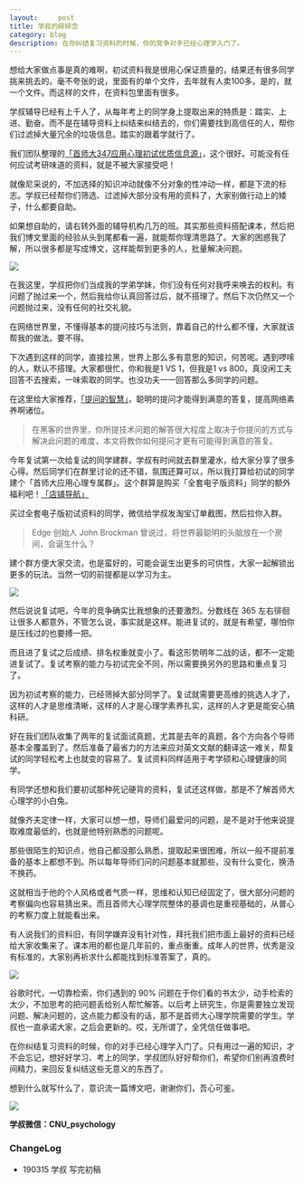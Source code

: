 ```yaml
---
layout:     post
title: 学叔的碎碎念
category: blog
description: 在你纠结复习资料的时候，你的竞争对手已经心理学入门了。
---
```


想给大家做点事是真的难啊，初试资料我是很用心保证质量的，结果还有很多同学挑来挑去的。毫不夸张的说，里面有的单个文件，去年就有人卖100多。是的，就一个文件。而这样的文件，在资料包里面有很多。

学叔辅导已经有上千人了，从每年考上的同学身上提取出来的特质是：踏实、上进、勤奋。而不是在辅导资料上纠结来纠结去的，你们需要找到高信任的人，帮你们过滤掉大量冗余的垃圾信息。踏实的跟着学就行了。

我们团队整理的[「首师大347应用心理初试优质信息源」](https://cnu347.com/resource)，这个很好。可能没有任何应试考研味道的资料，就是不被大家接受吧！

就像尼采说的，不加选择的知识冲动就像不分对象的性冲动一样，都是下流的标志。学叔已经帮你们筛选、过滤掉大部分没有用的资料了，大家别做行动上的矮子，什么都要自助。

如果想自助的，请右转外面的辅导机构几万的班。其实那些资料搭配课本，然后把我们博文里面的经验从头到尾都看一遍，就能帮你理清思路了。大家的困惑我了解，所以很多都是写成博文，这样能帮到更多的人，批量解决问题。

![](http://pics.zapp926.top/tb_pic5.jpeg)

在我这里，学叔把你们当成我的学弟学妹，你们没有任何对我呼来唤去的权利。有问题了抛过来一个，然后我给你认真回答过后，就不搭理了。然后下次仍然又一个问题抛过来，没有任何的社交礼貌。

在网络世界里，不懂得基本的提问技巧与法则，靠着自己的什么都不懂，大家就该帮我的做法。要不得。

下次遇到这样的同学，直接拉黑，世界上那么多有意思的知识，何苦呢。遇到啰嗦的人，默认不搭理。大家都很忙，你和我是1 VS 1，但我是1 vs 800，真没闲工夫回答不去搜索，一味索取的同学。也没功夫一一回答那么多同学的问题。

在这里给大家推荐，[「提问的智慧」](https://github.com/tvvocold/How-To-Ask-Questions-The-Smart-Way)，聪明的提问才能得到满意的答复，提高网络素养啊诸位。

> 在黑客的世界里，你所提技术问题的解答很大程度上取决于你提问的方式与解决此问题的难度，本文将教你如何提问才更有可能得到满意的答复。

今年复试第一次给复试的同学建群，学叔有时间就去群里灌水，给大家分享了很多心得。然后同学们在群里讨论的还不错，氛围还算可以，所以我打算给初试的同学建个「首师大应用心理专属群」。这个群算是购买「全套电子版资料」同学的额外福利吧！[「店铺导航」](https://shop342556748.taobao.com/?spm=a313o.201708ban.sellercard.12.64f0197aZ7oEHs)

买过全套电子版初试资料的同学，微信给学叔发淘宝订单截图，然后拉你入群。

> Edge 创始人 John Brockman 曾说过，将世界最聪明的头脑放在一个房间，会诞生什么？

建个群方便大家交流，也是蛮好的，可能会诞生出更多的可供性，大家一起解锁出更多的玩法。当然一切的前提都是以学习为主。

![](http://pics.zapp926.top/tb_pic3.jpeg)

然后说说复试吧，今年的竞争确实比我想象的还要激烈。分数线在 365 左右徘徊让很多人都意外，不管怎么说，事实就是这样。能进复试的，就是有希望，哪怕你是压线过的也要搏一把。

而且进了复试之后成绩、排名权重就变小了。看这形势明年二战的话，都不一定能进复试了。复试考察的能力与初试完全不同，所以需要换另外的思路和重点复习了。

因为初试考察的能力，已经筛掉大部分同学了。复试就需要更高维的挑选人才了，这样的人才是思维清晰，这样的人才是心理学素养扎实，这样的人才更是能安心搞科研。

好在我们团队收集了两年的复试面试真题，尤其是去年的真题，各个方向各个导师基本全覆盖到了。然后准备了最省力的方法来应对英文文献的翻译这一难关，帮复试的同学轻松考上也就变的容易了。复试资料同样适用于考学硕和心理健康的同学。

有同学还想和我们要初试那种死记硬背的资料，复试还这样做，那是不了解首师大心理学的小白兔。

就像齐夫定律一样，大家可以想一想，导师们最爱问的问题，是不是对于他来说提取难度最低的，也就是他特别熟悉的问题呢。

那些很陌生的知识点，他自己都没那么熟悉，提取起来很困难，所以一般不提前准备的基本上都想不到。所以每年导师们问的问题基本就那些，没有什么变化，换汤不换药。

这就相当于他的个人风格或者气质一样，思维和认知已经固定了，很大部分问题的考察偏向也容易猜出来。而且首师大心理学院整体的基调也是重视基础的，从普心的考察力度上就能看出来。

有人说我们的资料旧，有同学嫌弃没有针对性，拜托我们把市面上最好的资料已经给大家收集来了。课本用的都也是几年前的，重点衡重。成年人的世界，优秀是没有标准的，大家别再祈求什么都能找到标准答案了，真的。

![](http://pics.zapp926.top/tb_pic1.jpeg)

谷歌时代，一切靠检索，你们遇到的 90% 问题在于你们看的书太少，动手检索的太少，不加思考的把问题丢给别人帮忙解答。以后考上研究生，你是需要独立发现问题、解决问题的，这点能力都没有的话，那不是首师大心理学院需要的学生。学叔也一直承诺大家，之后会更新的。哎，无所谓了，全凭信任做事吧。

在你纠结复习资料的时候，你的对手已经心理学入门了。只有用过一遍的知识，才不会忘记，想好好学习、考上的同学，学叔团队好好帮你们，希望你们别再浪费时间精力，来回反复纠结这些无意义的东西了。

想到什么就写什么了，意识流一篇博文吧，谢谢你们，吾心可鉴。

![](http://pics.zapp926.top/cnu_psychology_01-2.jpeg)

**学叔微信：CNU_psychology**

### ChangeLog
* 190315 学叔 写完初稿

